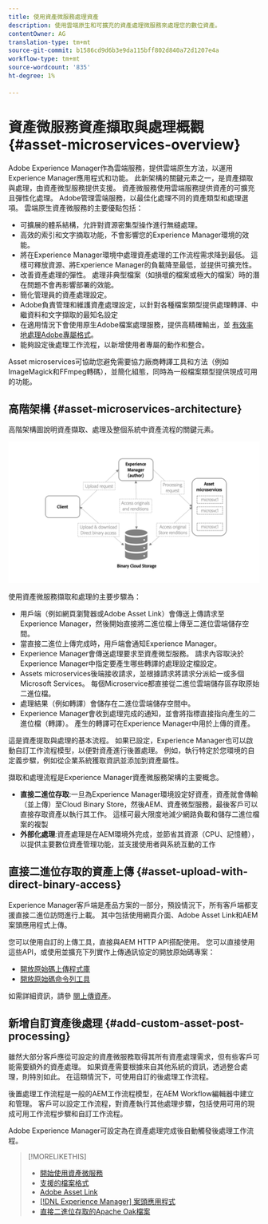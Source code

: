 ```yaml
---
title: 使用資產微服務處理資產
description: 使用雲端原生和可擴充的資產處理微服務來處理您的數位資產。
contentOwner: AG
translation-type: tm+mt
source-git-commit: b1586cd9d6b3e9da115bff802d840a72d1207e4a
workflow-type: tm+mt
source-wordcount: '835'
ht-degree: 1%

---
```



# 資產微服務資產擷取與處理概觀 {#asset-microservices-overview}

Adobe Experience Manager作為雲端服務，提供雲端原生方法，以運用Experience Manager應用程式和功能。 此新架構的關鍵元素之一，是資產擷取與處理，由資產微型服務提供支援。 資產微服務使用雲端服務提供資產的可擴充且彈性化處理。 Adobe管理雲端服務，以最佳化處理不同的資產類型和處理選項。 雲端原生資產微服務的主要優點包括：

* 可擴展的體系結構，允許對資源密集型操作進行無縫處理。
* 高效的索引和文字摘取功能，不會影響您的Experience Manager環境的效能。
* 將在Experience Manager環境中處理資產處理的工作流程需求降到最低。 這樣可釋放資源、將Experience Manager的負載降至最低，並提供可擴充性。
* 改善資產處理的彈性。 處理非典型檔案（如損壞的檔案或極大的檔案）時的潛在問題不會再影響部署的效能。
* 簡化管理員的資產處理設定。
* Adobe負責管理和維護資產處理設定，以針對各種檔案類型提供處理轉譯、中繼資料和文字擷取的最知名設定
* 在適用情況下會使用原生Adobe檔案處理服務，提供高精確輸出，並 [有效率地處理Adobe專屬格式](file-format-support.md)。
* 能夠設定後處理工作流程，以新增使用者專屬的動作和整合。

Asset microservices可協助您避免需要協力廠商轉譯工具和方法（例如ImageMagick和FFmpeg轉碼），並簡化組態，同時為一般檔案類型提供現成可用的功能。

## 高階架構 {#asset-microservices-architecture}

高階架構圖說明資產擷取、處理及整個系統中資產流程的關鍵元素。

<!-- Proposed DRAFT diagram for asset microservices overview - see section "Asset processing - high-level diagram" in the PPTX deck

https://adobe-my.sharepoint.com/personal/gklebus_adobe_com/_layouts/15/guestaccess.aspx?guestaccesstoken=jexDC5ZnepXSt6dTPciH66TzckS1BPEfdaZuSgHugL8%3D&docid=2_1ec37f0bd4cc74354b4f481cd420e07fc&rev=1&e=CdgElS
-->

![使用資產微型服務進行資產接收](assets/asset-microservices-overview.png "和處理使用資產微型服務進行資產接收和處理")

使用資產微服務擷取和處理的主要步驟為：

* 用戶端（例如網頁瀏覽器或Adobe Asset Link）會傳送上傳請求至Experience Manager，然後開始直接將二進位檔上傳至二進位雲端儲存空間。
* 當直接二進位上傳完成時，用戶端會通知Experience Manager。
* Experience Manager會傳送處理要求至資產微型服務。 請求內容取決於Experience Manager中指定要產生哪些轉譯的處理設定檔設定。
* Assets microservices後端接收請求，並根據請求將請求分派給一或多個Microsoft Services。 每個Microservice都直接從二進位雲端儲存區存取原始二進位檔。
* 處理結果（例如轉譯）會儲存在二進位雲端儲存空間中。
* Experience Manager會收到處理完成的通知，並會將指標直接指向產生的二進位檔（轉譯）。 產生的轉譯可在Experience Manager中用於上傳的資產。

這是資產提取與處理的基本流程。 如果已設定，Experience Manager也可以啟動自訂工作流程模型，以便對資產進行後置處理。 例如，執行特定於您環境的自定義步驟，例如從企業系統獲取資訊並添加到資產屬性。

擷取和處理流程是Experience Manager資產微服務架構的主要概念。

* **直接二進位存取**:一旦為Experience Manager環境設定好資產，資產就會傳輸（並上傳）至Cloud Binary Store，然後AEM、資產微型服務，最後客戶可以直接存取資產以執行其工作。 這樣可最大限度地減少網路負載和儲存二進位檔案的複製
* **外部化處理**:資產處理是在AEM環境外完成，並節省其資源（CPU、記憶體），以提供主要數位資產管理功能，並支援使用者與系統互動的工作

## 直接二進位存取的資產上傳 {#asset-upload-with-direct-binary-access}

Experience Manager客戶端是產品方案的一部分，預設情況下，所有客戶端都支援直接二進位訪問進行上載。 其中包括使用網頁介面、Adobe Asset Link和AEM案頭應用程式上傳。

您可以使用自訂的上傳工具，直接與AEM HTTP API搭配使用。 您可以直接使用這些API，或使用並擴充下列實作上傳通訊協定的開放原始碼專案：

* [開放原始碼上傳程式庫](https://github.com/adobe/aem-upload)
* [開放原始碼命令列工具](https://github.com/adobe/aio-cli-plugin-aem)

如需詳細資訊，請參 [閱上傳資產](add-assets.md)。

## 新增自訂資產後處理 {#add-custom-asset-post-processing}

雖然大部分客戶應從可設定的資產微服務取得其所有資產處理需求，但有些客戶可能需要額外的資產處理。 如果資產需要根據來自其他系統的資訊，透過整合處理，則特別如此。 在這類情況下，可使用自訂的後處理工作流程。

後置處理工作流程是一般的AEM工作流程模型，在AEM Workflow編輯器中建立和管理。 客戶可以設定工作流程，對資產執行其他處理步驟，包括使用可用的現成可用工作流程步驟和自訂工作流程。

Adobe Experience Manager可設定為在資產處理完成後自動觸發後處理工作流程。

<!-- TBD asgupta, Engg: Create some asset-microservices-data-flow-diagram.
-->

>[!MORELIKETHIS]
>
>* [開始使用資產微服務](asset-microservices-configure-and-use.md)
>* [支援的檔案格式](file-format-support.md)
>* [Adobe Asset Link](https://helpx.adobe.com/tw/enterprise/using/adobe-asset-link.html)
>* [[!DNL Experience Manager] 案頭應用程式](https://experienceleague.adobe.com/docs/experience-manager-desktop-app/using/introduction.html)
>* [直接二進位存取的Apache Oak檔案](https://jackrabbit.apache.org/oak/docs/features/direct-binary-access.html)

